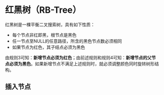 # 红黑树（RB-Tree）
红黑树是一棵平衡二叉搜索树，具有如下性质：
* 每个节点非红即黑，根节点是黑色
* 任一节点至NULL的任意路径，所含的黑色节点数必须相同
* 如果节点为红色，其子结点必须为黑色

由规则3可知：**新增节点必须为红色**；由前述规则和规则4可知：**新增节点的父节点必须为黑色**。如果新增节点不满足上述规则时，就必须调整颜色同时旋转树形结构。

## 插入节点
